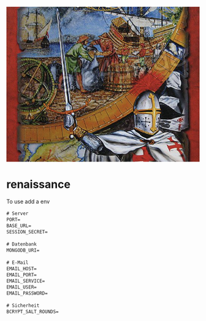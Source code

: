 ![Renaissance Image](https://raw.githubusercontent.com/Ebejay95/renaissance/main/public/img/login-screen.png)

# renaissance

To use add a env
```
# Server
PORT=
BASE_URL=
SESSION_SECRET=

# Datenbank
MONGODB_URI=

# E-Mail
EMAIL_HOST=
EMAIL_PORT=
EMAIL_SERVICE=
EMAIL_USER=
EMAIL_PASSWORD=

# Sicherheit
BCRYPT_SALT_ROUNDS=
```